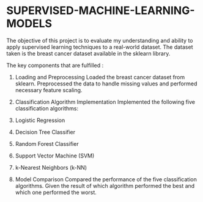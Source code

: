 # SUPERVISED-MACHINE-LEARNING-MODELS

The objective of this project is to evaluate my understanding and ability to apply supervised learning techniques to a real-world dataset. The dataset taken is the breast cancer dataset available in the sklearn library.

The key components that are fulfilled :

1. Loading and Preprocessing
Loaded the breast cancer dataset from sklearn.
Preprocessed the data to handle missing values and performed necessary feature scaling.

2. Classification Algorithm Implementation
Implemented the following five classification algorithms:
1. Logistic Regression
2. Decision Tree Classifier
3. Random Forest Classifier
4. Support Vector Machine (SVM)
5. k-Nearest Neighbors (k-NN)

3. Model Comparison
Compared the performance of the five classification algorithms.
Given the result of which algorithm performed the best and which one performed the worst.
